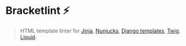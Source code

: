 # Bracketlint :zap:

> HTML template linter for [Jinja](https://jinja.palletsprojects.com/), [Nunjucks](https://mozilla.github.io/nunjucks/), [Django templates](https://docs.djangoproject.com/en/dev/topics/templates/), [Twig](https://twig.symfony.com/), [Liquid](https://shopify.github.io/liquid/).
